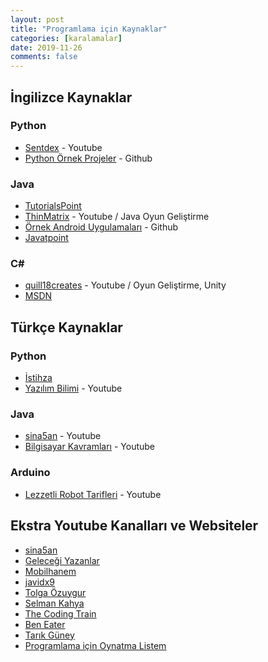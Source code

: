 ```yaml
---
layout: post
title: "Programlama için Kaynaklar"
categories: [karalamalar]
date: 2019-11-26
comments: false
---
```


<!--break-->

## İngilizce Kaynaklar

### Python

* [Sentdex](https://www.youtube.com/user/sentdex) - Youtube
* [Python Örnek Projeler](https://github.com/geekcomputers/Python) - Github

### Java 
* [TutorialsPoint](https://www.tutorialspoint.com/java/index.htm)
* [ThinMatrix](https://www.youtube.com/user/ThinMatrix) - Youtube / Java Oyun Geliştirme
* [Örnek Android Uygulamaları](https://github.com/codepath/android_guides/wiki/Sample-Android-Apps) - Github
* [Javatpoint](https://www.javatpoint.com/java-tutorial)

### C#
* [quill18creates](https://www.youtube.com/user/quill18creates/featured) - Youtube / Oyun Geliştirme, Unity
* [MSDN](https://docs.microsoft.com/en-us/dotnet/csharp/language-reference/)

## Türkçe Kaynaklar

### Python
* [İstihza](https://python-istihza.yazbel.com)
* [Yazılım Bilimi](https://www.youtube.com/channel/UCZNZj3mkdCGJfCoKyl4bSYQ) - Youtube

### Java
* [sina5an](https://www.youtube.com/watch?v=QmwC_p0OGmI&list=PLHfYetw_BGF-Gm_MsqKApw5nHPuHsytr3) - Youtube
* [Bilgisayar Kavramları](https://www.youtube.com/watch?v=Xgj15AMkcvA&list=PLh9ECzBB8tJNWhY-uH1RrvAFI88vC-Snh) - Youtube

### Arduino
* [Lezzetli Robot Tarifleri](https://www.youtube.com/channel/UCnD05oNu5qPq_FwF_jfWIlg/featured) - Youtube


## Ekstra Youtube Kanalları ve Websiteler

* [sina5an](https://www.youtube.com/watch?v=QmwC_p0OGmI&list=PLHfYetw_BGF-Gm_MsqKApw5nHPuHsytr3)
* [Geleceği Yazanlar](https://gelecegiyazanlar.turkcell.com.tr) 
* [Mobilhanem](https://www.mobilhanem.com) 
* [javidx9](https://www.youtube.com/channel/UC-yuWVUplUJZvieEligKBkA)
* [Tolga Özuygur](https://www.youtube.com/channel/UCMPCc9hZ-YBZkEon9tzESVA)
* [Selman Kahya](https://www.youtube.com/channel/UC9Z-Gc_BkYuW75jKcTJICJA)
* [The Coding Train](https://www.youtube.com/channel/UCvjgXvBlbQiydffZU7m1_aw)
* [Ben Eater](https://www.youtube.com/user/eaterbc/featured)
* [Tarık Güney](https://www.youtube.com/channel/UC4I7mk5atVNtFDNI1c8yOWA)
* [Programlama için Oynatma Listem](https://www.youtube.com/playlist?list=PL12JO-ro7MPbBk5AbPAr99eJaGC7icwx9)